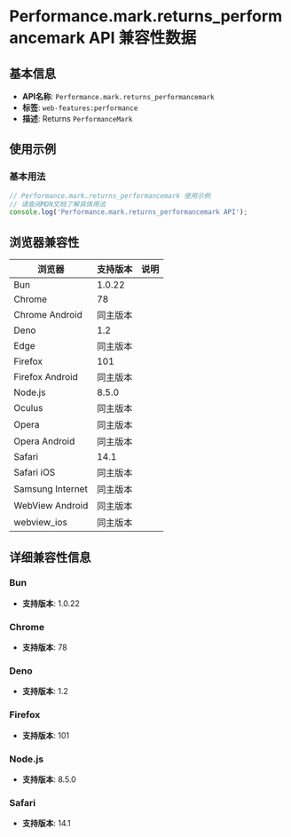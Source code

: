 # Performance.mark.returns_performancemark API 兼容性数据

## 基本信息

- **API名称**: `Performance.mark.returns_performancemark`
- **标签**: `web-features:performance`
- **描述**: Returns `PerformanceMark`

## 使用示例

### 基本用法

```javascript
// Performance.mark.returns_performancemark 使用示例
// 请查阅MDN文档了解具体用法
console.log('Performance.mark.returns_performancemark API');
```

## 浏览器兼容性

| 浏览器 | 支持版本 | 说明 |
|--------|----------|------|
| Bun | 1.0.22 |  |
| Chrome | 78 |  |
| Chrome Android | 同主版本 |  |
| Deno | 1.2 |  |
| Edge | 同主版本 |  |
| Firefox | 101 |  |
| Firefox Android | 同主版本 |  |
| Node.js | 8.5.0 |  |
| Oculus | 同主版本 |  |
| Opera | 同主版本 |  |
| Opera Android | 同主版本 |  |
| Safari | 14.1 |  |
| Safari iOS | 同主版本 |  |
| Samsung Internet | 同主版本 |  |
| WebView Android | 同主版本 |  |
| webview_ios | 同主版本 |  |

## 详细兼容性信息

### Bun

- **支持版本**: 1.0.22

### Chrome

- **支持版本**: 78

### Deno

- **支持版本**: 1.2

### Firefox

- **支持版本**: 101

### Node.js

- **支持版本**: 8.5.0

### Safari

- **支持版本**: 14.1

